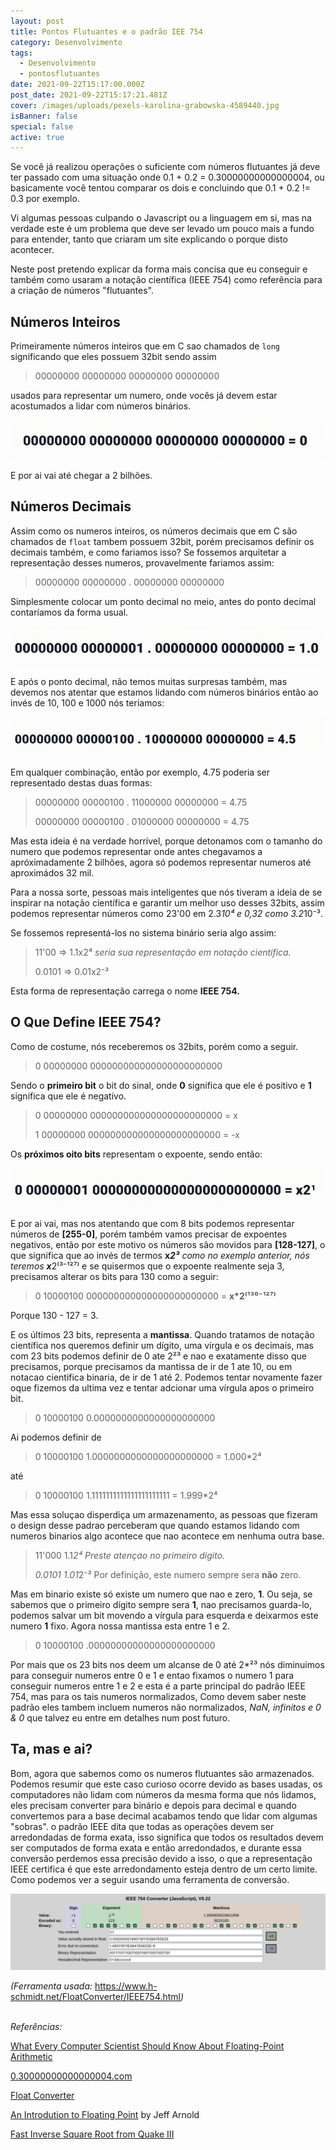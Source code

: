 ```yaml
---
layout: post
title: Pontos Flutuantes e o padrão IEE 754
category: Desenvolvimento
tags:
  - Desenvolvimento
  - pontosflutuantes
date: 2021-09-22T15:17:00.000Z
post_date: 2021-09-22T15:17:21.481Z
cover: /images/uploads/pexels-karolina-grabowska-4589440.jpg
isBanner: false
special: false
active: true
---
```

Se você já realizou operações o suficiente com números flutuantes já deve ter passado com uma situação onde 0.1 + 0.2 = 0.30000000000000004, ou basicamente você tentou comparar os dois e concluindo que 0.1 + 0.2 != 0.3 por exemplo. 

Vi algumas pessoas culpando o Javascript ou a linguagem em si, mas na verdade este é um problema que deve ser levado um pouco mais a fundo para entender, tanto que criaram um site explicando o porque disto acontecer.

Neste post pretendo explicar da forma mais concisa que eu conseguir e também como usaram a notação científica (IEEE 754) como referência para a criação de números "flutuantes".

## Números Inteiros

Primeiramente números inteiros que em C sao chamados de `long` significando que eles possuem 32bit sendo assim

> 00000000 00000000 00000000 00000000

usados para representar um numero, onde vocês já devem estar acostumados a lidar com números binários.

![](/images/uploads/int.gif "Integers")

E por ai vai até chegar a 2 bilhões.

## Números Decimais

Assim como os numeros inteiros, os números decimais que em C são chamados de `float` tambem possuem 32bit, porém precisamos definir os decimais também, e como fariamos isso? Se fossemos arquitetar a representação desses numeros, provavelmente fariamos assim:

> 00000000 00000000 . 00000000 00000000

Simplesmente colocar um ponto decimal no meio, antes do ponto decimal contaríamos da forma usual.

![](/images/uploads/render.gif "Point in the middle approach")

E após o ponto decimal, não temos muitas surpresas também, mas devemos nos atentar que estamos lidando com números binários então ao invés de 10, 100 e 1000 nós teriamos:

![](/images/uploads/render-half.gif "Integer halfs the gross way")

Em qualquer combinação, então por exemplo, 4.75 poderia ser representado destas duas formas:

> 00000000 00000100 . 11000000 00000000 = 4.75
>
> 00000000 00000100 . 01000000 00000000 = 4.75

Mas esta ideia é na verdade horrível, porque detonamos com o tamanho do numero que podemos representar onde antes chegavamos a apróximadamente 2 bilhões, agora só podemos representar numeros até aproximádos 32 mil.

Para a nossa sorte, pessoas mais inteligentes que nós tiveram a ideia de se inspirar na notação científica e garantir um melhor uso desses 32bits, assim podemos representar números como 23'00 em 2.3*10⁴ e 0,32 como 3.2*10⁻³.

Se fossemos representá-los no sistema binário seria algo assim:

> 11'00 => 1.1x2⁴ *seria sua representação em notação cientifica.*
>
> 0.0101 => 0.01x2⁻³

Esta forma de representação carrega o nome **IEEE 754.**

## O Que Define IEEE 754?

Como de costume, nós receberemos os 32bits, porém como a seguir.

> 0 00000000 000000000000000000000000

Sendo o **primeiro bit** o bit do sinal, onde **0** significa que ele é positivo e **1** significa que ele é negativo.

> 0 00000000 000000000000000000000000 = x
>
> 1 00000000 000000000000000000000000 = -x

Os **próximos oito bits** representam o expoente, sendo então:

![](/images/uploads/ieee-exponents.gif "IEEE Exponents")

E por ai vai, mas nos atentando que com 8 bits podemos representar números de **\[255-0]**, porém também vamos precisar de expoentes negativos, então por este motivo os números são movidos para **\[128-127]**, o que significa que ao invés de termos **x*2³*** *como no exemplo anterior, nós teremos **x***2⁽³⁻¹²⁷⁾ e se quisermos que o expoente realmente seja 3, precisamos alterar os bits para 130 como a seguir:

> 0 10000100 000000000000000000000000 = **x*2⁽¹³⁰⁻¹²⁷⁾**

Porque 130 - 127 = 3.

E os últimos 23 bits, representa a **mantissa**. Quando tratamos de notação científica nos queremos definir um dígito, uma vírgula e os decimais, mas com 23 bits podemos definir de 0 ate 2²³ e nao e exatamente disso que precisamos, porque precisamos da mantissa de ir de 1 ate 10, ou em notacao cientifica binaria, de ir de 1 até 2. Podemos tentar novamente fazer oque fizemos da ultima vez e tentar adcionar uma vírgula apos o primeiro bit.

> 0 10000100 0.0000000000000000000000

Ai podemos definir de 

> 0 10000100 1.0000000000000000000000 = 1.000*2⁴

até

> 0 10000100 1.1111111111111111111111 = 1.999*2⁴

Mas essa soluçao disperdiça um armazenamento, as pessoas que fizeram o design desse padrao perceberam que quando estamos lidando com numeros binarios algo acontece que nao acontece em nenhuma outra base.

> 11'000   1.1*2⁴ Preste atençao no primeiro digito.*
>
> *0.0101   1.01*2⁻³ Por definição, este numero sempre sera **não** zero.

Mas em binario existe só existe um numero que nao e zero, **1**. Ou seja, se sabemos que o primeiro dígito sempre sera **1**, nao precisamos guarda-lo, podemos salvar um bit movendo a vírgula para esquerda e deixarmos este numero **1** fixo. Agora nossa mantissa esta entre 1 e 2.

> 0 10000100 .00000000000000000000000

Por mais que os 23 bits nos deem um alcanse de 0 até 2*²³ nós diminuimos para conseguir numeros entre 0 e 1 e entao fixamos o numero 1 para conseguir numeros entre 1 e 2 e esta é a parte principal do padrão IEEE 754, mas para os tais numeros normalizados, Como devem saber neste padrão eles tambem incluem numeros não normalizados, *NaN, infinitos e 0 & 0* que talvez eu entre em detalhes num post futuro.

## Ta, mas e ai?

Bom, agora que sabemos como os numeros flutuantes são armazenados. Podemos resumir que este caso curioso ocorre devido as bases usadas, os computadores não lidam com números da mesma forma que nós lidamos, eles precisam converter para binário e depois para decimal e quando convertemos para a base decimal acabamos tendo que lidar com algumas "sobras". o padrão IEEE dita que todas as operações devem ser arredondadas de forma exata, isso significa que todos os resultados devem ser computados de forma exata e então arredondados, e durante essa conversão perdemos essa precisão devido a isso, o que a representação IEEE certifica é que este arredondamento esteja dentro de um certo limite.\
Como podemos ver a seguir usando uma ferramenta de conversão.

![Conversão de numeros float.](/images/uploads/floating_point_converter.png "Tool Used: https://www.h-schmidt.net/FloatConverter/IEEE754.html")

*(Ferramenta usada:* <https://www.h-schmidt.net/FloatConverter/IEEE754.html>*)*

\
*Referências:*

[What Every Computer Scientist Should Know About Floating-Point Arithmetic](http://docs.oracle.com/cd/E19957-01/806-3568/ncg_goldberg.html)

[0.30000000000000004.com](https://0.30000000000000004.com/)

[Float Converter](<  https://www.h-schmidt.net/FloatConverter/IEEE754.html>)

[An Introdution to Floating Point](https://indico.cern.ch/event/626147/attachments/1456066/2247140/FloatingPoint.Handout.pdf) by Jeff Arnold

[Fast Inverse Square Root from Quake III](https://youtu.be/p8u_k2LIZyo?t=258)